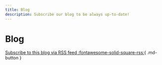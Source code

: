 ```yaml
---
title: Blog
description: Subscribe our blog to be always up-to-date!
---
```


# Blog

[Subscribe to this blog via RSS feed :fontawesome-solid-square-rss:](https://cybersecuritystream.github.io/feed_rss_created.xml){ .md-button }

